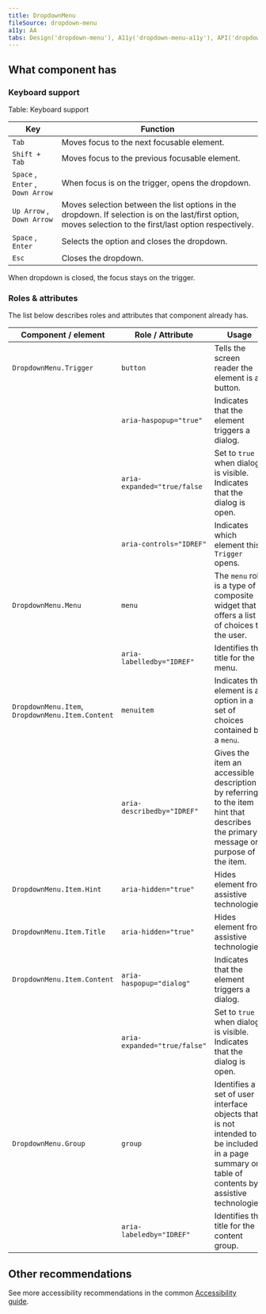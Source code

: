 ```yaml
---
title: DropdownMenu
fileSource: dropdown-menu
a11y: AA
tabs: Design('dropdown-menu'), A11y('dropdown-menu-a11y'), API('dropdown-menu-api'), Example('dropdown-menu-code'), Changelog('dropdown-menu-changelog')
---
```


## What component has

### Keyboard support

Table: Keyboard support

| Key                              | Function                                                                                                                                                   |
| -------------------------------- | ---------------------------------------------------------------------------------------------------------------------------------------------------------- |
| `Tab`                            | Moves focus to the next focusable element.                                                                                                                 |
| `Shift + Tab`                    | Moves focus to the previous focusable element.                                                                                                             |
| `Space` , `Enter` , `Down Arrow` | When focus is on the trigger, opens the dropdown.                                                                                                          |
| `Up Arrow` , `Down Arrow`        | Moves selection between the list options in the dropdown. If selection is on the last/first option, moves selection to the first/last option respectively. |
| `Space` , `Enter`                | Selects the option and closes the dropdown.                                                                                                                |
| `Esc`                            | Closes the dropdown.                                                                                                                                       |

When dropdown is closed, the focus stays on the trigger.

### Roles & attributes

The list below describes roles and attributes that component already has.

| Component / element                              | Role / Attribute             | Usage                                                                                                                                            |
| ------------------------------------------------ | ---------------------------- | ------------------------------------------------------------------------------------------------------------------------------------------------ |
| `DropdownMenu.Trigger`                           | `button`                     | Tells the screen reader the element is a button.                                                                                                 |
|                                                  | `aria-haspopup="true"`       | Indicates that the element triggers a dialog.                                                                                                    |
|                                                  | `aria-expanded="true/false`  | Set to `true` when dialog is visible. Indicates that the dialog is open.                                                                         |
|                                                  | `aria-controls="IDREF"`      | Indicates which element this `Trigger` opens.                                                                                                    |
| `DropdownMenu.Menu`                              | `menu`                       | The `menu` role is a type of composite widget that offers a list of choices to the user.                                                         |
|                                                  | `aria-labelledby="IDREF"`    | Identifies the title for the menu.                                                                                                               |
| `DropdownMenu.Item`, `DropdownMenu.Item.Content` | `menuitem`                   | Indicates the element is an option in a set of choices contained by a `menu`.                                                                    |
|                                                  | `aria-describedby="IDREF"`   | Gives the item an accessible description by referring to the item hint that describes the primary message or purpose of the item.                |
| `DropdownMenu.Item.Hint`                         | `aria-hidden="true"`         | Hides element from assistive technologies.                                                                                                       |
| `DropdownMenu.Item.Title`                        | `aria-hidden="true"`         | Hides element from assistive technologies.                                                                                                       |
| `DropdownMenu.Item.Content`                      | `aria-haspopup="dialog"`     | Indicates that the element triggers a dialog.                                                                                                    |
|                                                  | `aria-expanded="true/false"` | Set to `true` when dialog is visible. Indicates that the dialog is open.                                                                         |
| `DropdownMenu.Group`                             | `group`                      | Identifies a set of user interface objects that is not intended to be included in a page summary or table of contents by assistive technologies. |
|                                                  | `aria-labeledby="IDREF"`     | Identifies the title for the content group.                                                                                                      |

## Other recommendations

See more accessibility recommendations in the common [Accessibility guide](/core-principles/a11y/a11y).

<!--@include: ./dropdown-menu-a11y-report.md-->

